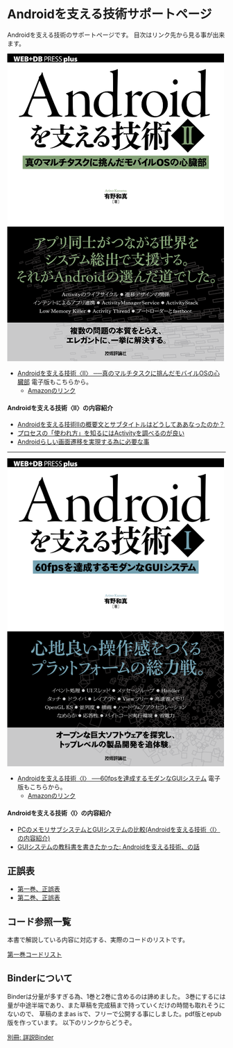 # Androidを支える技術サポートページ

Androidを支える技術のサポートページです。
目次はリンク先から見る事が出来ます。


![Androidを支える技術II、書影](https://github.com/karino2/AndroidSupportTech/blob/images/front_page_2.png)
- [Androidを支える技術〈Ⅱ〉 ──真のマルチタスクに挑んだモバイルOSの心臓部](http://gihyo.jp/book/2017/978-4-7741-8861-4) 電子版もこちらから。
   - [Amazonのリンク](https://www.amazon.co.jp/dp/4774188611/)

#### Androidを支える技術〈Ⅱ〉の内容紹介

- [Androidを支える技術IIの概要文とサブタイトルはどうしてああなったのか？](http://karino2.livejournal.com/430500.html)
- [プロセスの「使われ方」を知るにはActivityを調べるのが良い](http://karino2.livejournal.com/430592.html)
- [Androidらしい画面遷移を実現する為に必要な事](http://karino2.livejournal.com/430965.html)

----

![Androidを支える技術I、書影](https://github.com/karino2/AndroidSupportTech/blob/images/front_page.png)

- [Androidを支える技術〈Ⅰ〉 ──60fpsを達成するモダンなGUIシステム](http://gihyo.jp/book/2017/978-4-7741-8759-4) 電子版もこちらから。
   - [Amazonのリンク](https://www.amazon.co.jp/dp/4774187593)

#### Androidを支える技術〈Ⅰ〉の内容紹介

- [PCのメモリサブシステムとGUIシステムの比較(Androidを支える技術〈Ⅰ〉の内容紹介)](https://gist.github.com/karino2/5ad8c0ca2966399de3bb7be5e070073f)
- [GUIシステムの教科書を書きたかった: Androidを支える技術、の話](http://karino2.livejournal.com/430253.html)


## 正誤表

- [第一巻、正誤表](./Part1/Errata.md)
- [第二巻、正誤表](./Part2/Errata.md)

## コード参照一覧

本書で解説している内容に対応する、実際のコードのリストです。

[第一巻コードリスト](./Part1/CodeRefs.md)


## Binderについて

Binderは分量が多すぎる為、1巻と2巻に含めるのは諦めました。
3巻にするには量が中途半端であり、また草稿を完成稿まで持っていくだけの時間も取れそうにないので、
草稿のままas isで、フリーで公開する事にしました。pdf版とepub版を作っています。
以下のリンクからどうぞ。

[別冊: 詳説Binder](https://github.com/karino2/InsideBinder/blob/master/README.md)
